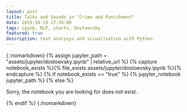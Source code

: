 ```yaml
---
layout: post
title: Talks and Sounds in "Crime and Punishment"
date: 2019-10-19 17:39:00
tags: ipynb, NLP, charts, Dostoevsky
featured: true
description: text analysys and visualisation with Python
---
```


{::nomarkdown}
{% assign jupyter_path = "assets/jupyter/dostoevsky.ipynb" | relative_url %}
{% capture notebook_exists %}{% file_exists assets/jupyter/dostoevsky.ipynb %}{% endcapture %}
{% if notebook_exists == "true" %}
{% jupyter_notebook jupyter_path %}
{% else %}

<p>Sorry, the notebook you are looking for does not exist.</p>
{% endif %}
{:/nomarkdown}